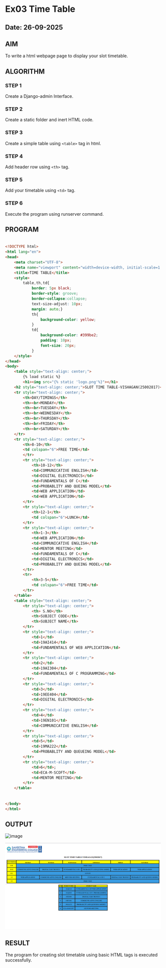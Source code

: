# Ex03 Time Table
## Date: 26-09-2025

## AIM
To write a html webpage page to display your slot timetable.

## ALGORITHM
### STEP 1
Create a Django-admin Interface.

### STEP 2
Create a static folder and inert HTML code.

### STEP 3
Create a simple table using ```<table>``` tag in html.

### STEP 4
Add header row using ```<th>``` tag.

### STEP 5
Add your timetable using ```<td>``` tag.

### STEP 6
Execute the program using runserver command.

## PROGRAM
```html

<!DOCTYPE html>
<html lang="en">
<head>
    <meta charset="UTF-8">
    <meta name="viewport" content="width=device-width, initial-scale=1.0">
    <title>TIME TABLE</title>
    <style>
        table,th,td{
            border: 5px black;
            border-style: groove;
            border-collapse:collapse;
            text-size-adjust: 10px;
            margin: auto;}
            th{
                background-color: yellow;
            }
            td{
                background-color: #399be2;
                padding: 10px;
                font-size: 20px;
            }
    </style>
</head>
<body>
    <table style="text-align: center;">
        {% load static %}
        <h1><img src="{% static 'logo.png'%}"></h1>
    <h2 style="text-align: center;">SLOT TIME TABLE-VISHAGAN(25002817)</h2>
    <tr style="text-align: center;">
        <th>DAY/TIMINGS</th>
        <th><br>MONDAY</th>
        <th><br>TUESDAY</th>
        <th><br>WEDNESDAY</th>
        <th><br>THURSDAY</th>
        <th><br>FRIDAY</th>
        <th><br>SATURDAY</th>
    </tr>
    <tr style="text-align: center;">
        <th>8-10</th>
        <td colspan="6">FREE TIME</td>
        </tr>
        <tr style="text-align: center;">
            <th>10-12</th>
            <td>COMMUNICATIVE ENGLISH</td>
            <td>DIGITAL ELECTRONICS</td>
            <td>FUNDAMENTALS OF C</td>
            <td>PROBABLITY AND QUEING MODEL</td>
            <td>WEB APPLICATION</td>
            <td>WEB APPLICATION</td>
        </tr>
        <tr style="text-align: center;">
            <th>12-1</th>
            <td colspan="6">LUNCH</td>
        </tr>
        <tr style="text-align: center;">
            <th>1-3</th>
            <td>WEB APPLICATION</td>
            <td>COMMUNICATIVE ENGLISH</td>
            <td>MENTOR MEETING</td>
            <td>FUNDAMENTALS OF C</td>
            <td>DIGITAL ELECTRONICS</td>
            <td>PROBABLITY AND QUEING MODEL</td>
        </tr>
        <tr>
            <th>3-5</th>
            <td colspan="6">FREE TIME</td>
        </tr>
    </table>
    <table style="text-align: center;">
        <tr style="text-align: center;">
            <th> S.NO</th>
            <th>SUBJECT CODE</th>
            <th>SUBJECT NAME</th>
        </tr>
        <tr style="text-align: center;">
            <td>1</td>
            <td>19AI414</td>
            <td>FUNDAMENTALS OF WEB APPLICATION</td>
        </tr>
        <tr style="text-align: center;">
            <td>2</td>
            <td>19AI304</td>
            <td>FUNDAMENTALS OF C PROGRAMMING</td>
        </tr>
        <tr style="text-align: center;">
            <td>3</td>
            <td>19EE404</td>
            <td>DIGITAL ELECTRONICS</td>
        </tr>
        <tr style="text-align: center;">
            <td>4</td>
            <td>19EN101</td>
            <td>COMMUNICATIVE ENGLISH</td>
        </tr>
        <tr style="text-align: center;">
            <td>5</td>
            <td>19MA222</td>
            <td>PROBABLITY AND QUEUEING MODEL</td>
        </tr>
        <tr style="text-align: center;">
            <td>6</td>;
            <td>ECA-M-SCOFT</td>
            <td>MENTOR MEETING</td>
        </tr>
    </table>
    
    
</body>
</html>
```

## OUTPUT
<img width="894" height="220" alt="image" src="https://github.com/user-attachments/assets/8cb3dbda-055a-47ed-9fff-417417e8f7b4" />


![alt text](image.png)

## RESULT
The program for creating slot timetable using basic HTML tags is executed successfully.
